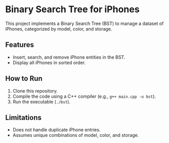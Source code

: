 # Binary Search Tree for iPhones

This project implements a Binary Search Tree (BST) to manage a dataset of iPhones, categorized by model, color, and storage.

## Features
- Insert, search, and remove iPhone entities in the BST.
- Display all iPhones in sorted order.

## How to Run
1. Clone this repository.
2. Compile the code using a C++ compiler (e.g., `g++ main.cpp -o bst`).
3. Run the executable (`./bst`).

## Limitations
- Does not handle duplicate iPhone entries.
- Assumes unique combinations of model, color, and storage.